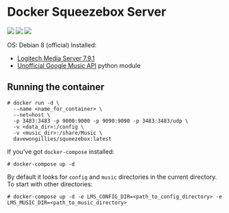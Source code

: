 # Docker Squeezebox Server
![](https://img.shields.io/badge/logitechmediaserver-v7.9.1-007EC7.svg?style=flat-square) ![](https://img.shields.io/docker/automated/davewongillies/squeezebox.svg) ![](https://img.shields.io/docker/build/davewongillies/squeezebox.svg)

OS: Debian 8 (official)
Installed:
 * [Logitech Media Server 7.9.1](http://www.mysqueezebox.com/update/?version=7.9.1&revision=1&geturl=1&os=deb)
 * [Unofficial Google Music API](https://github.com/simon-weber/gmusicapi) python module

## Running the container
```
# docker run -d \
  --name <name_for_container> \
  --net=host \
  -p 3483:3483 -p 9000:9000 -p 9090:9090 -p 3483:3483/udp \
  -v <data_dir>:/config \
  -v <music_dir>:/share/Music \
  davewongillies/squeezebox:latest
```

If you've got `docker-compose` installed:
```
# docker-compose up -d
```

By default it looks for `config` and `music` directories in the current directory. To start with other directories:
```
# docker-compose up -d -e LMS_CONFIG_DIR=<path_to_config_directory> -e LMS_MUSIC_DIR=<path_to_music_directory>
```
